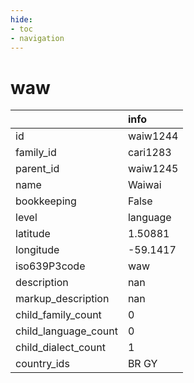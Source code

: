 ```yaml
---
hide:
- toc
- navigation
---
```

# waw
|                      | info     |
|:---------------------|:---------|
| id                   | waiw1244 |
| family_id            | cari1283 |
| parent_id            | waiw1245 |
| name                 | Waiwai   |
| bookkeeping          | False    |
| level                | language |
| latitude             | 1.50881  |
| longitude            | -59.1417 |
| iso639P3code         | waw      |
| description          | nan      |
| markup_description   | nan      |
| child_family_count   | 0        |
| child_language_count | 0        |
| child_dialect_count  | 1        |
| country_ids          | BR GY    |